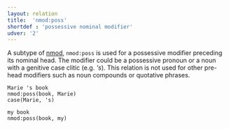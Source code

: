 ```yaml
---
layout: relation
title:  'nmod:poss'
shortdef : 'possessive nominal modifier'
udver: '2'
---
```


A subtype of [nmod](), `nmod:poss` is used for a possessive modifier preceding its nominal head. The modifier could be a possessive pronoun or a noun with a genitive case clitic (e.g. _'s_). This relation is not used for other pre-head modifiers such as noun compounds or quotative phrases.

~~~ sdparse
Marie 's book
nmod:poss(book, Marie)
case(Marie, 's)
~~~

~~~ sdparse
my book
nmod:poss(book, my)
~~~
<!-- Interlanguage links updated Čt lis 12 09:43:32 CET 2020 -->
